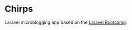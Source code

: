 # Chirps

Laravel microblogging app based on the [Laravel Bootcamp](https://bootcamp.laravel.com/introduction).
